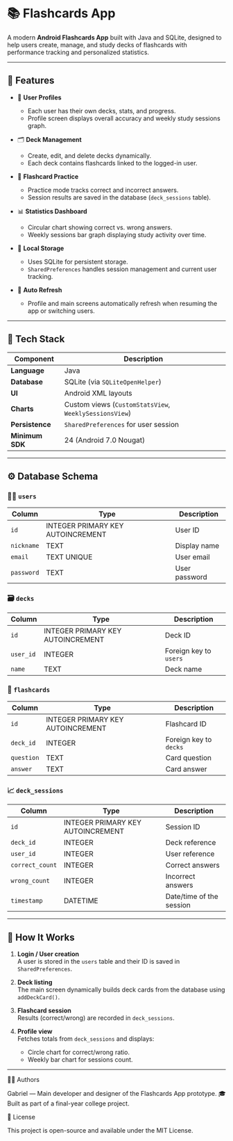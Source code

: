 # 📚 Flashcards App

A modern **Android Flashcards App** built with Java and SQLite, designed to help users create, manage, and study decks of flashcards with performance tracking and personalized statistics.

---

## 🚀 Features

- 👤 **User Profiles**
    - Each user has their own decks, stats, and progress.
    - Profile screen displays overall accuracy and weekly study sessions graph.

- 🗂️ **Deck Management**
    - Create, edit, and delete decks dynamically.
    - Each deck contains flashcards linked to the logged-in user.

- 🧠 **Flashcard Practice**
    - Practice mode tracks correct and incorrect answers.
    - Session results are saved in the database (`deck_sessions` table).

- 📊 **Statistics Dashboard**
    - Circular chart showing correct vs. wrong answers.
    - Weekly sessions bar graph displaying study activity over time.

- 💾 **Local Storage**
    - Uses SQLite for persistent storage.
    - `SharedPreferences` handles session management and current user tracking.

- 🔄 **Auto Refresh**
    - Profile and main screens automatically refresh when resuming the app or switching users.

---

## 🧩 Tech Stack

| Component | Description |
|------------|-------------|
| **Language** | Java |
| **Database** | SQLite (via `SQLiteOpenHelper`) |
| **UI** | Android XML layouts |
| **Charts** | Custom views (`CustomStatsView`, `WeeklySessionsView`) |
| **Persistence** | `SharedPreferences` for user session |
| **Minimum SDK** | 24 (Android 7.0 Nougat) |

---

## ⚙️ Database Schema

### 🧑‍💻 `users`
| Column | Type | Description |
|--------|------|-------------|
| `id` | INTEGER PRIMARY KEY AUTOINCREMENT | User ID |
| `nickname` | TEXT | Display name |
| `email` | TEXT UNIQUE | User email |
| `password` | TEXT | User password |

### 🗃️ `decks`
| Column | Type | Description |
|--------|------|-------------|
| `id` | INTEGER PRIMARY KEY AUTOINCREMENT | Deck ID |
| `user_id` | INTEGER | Foreign key to `users` |
| `name` | TEXT | Deck name |

### 🧾 `flashcards`
| Column | Type | Description |
|--------|------|-------------|
| `id` | INTEGER PRIMARY KEY AUTOINCREMENT | Flashcard ID |
| `deck_id` | INTEGER | Foreign key to `decks` |
| `question` | TEXT | Card question |
| `answer` | TEXT | Card answer |

### 📈 `deck_sessions`
| Column | Type | Description |
|--------|------|-------------|
| `id` | INTEGER PRIMARY KEY AUTOINCREMENT | Session ID |
| `deck_id` | INTEGER | Deck reference |
| `user_id` | INTEGER | User reference |
| `correct_count` | INTEGER | Correct answers |
| `wrong_count` | INTEGER | Incorrect answers |
| `timestamp` | DATETIME | Date/time of the session |

---

## 🧭 How It Works

1. **Login / User creation**  
   A user is stored in the `users` table and their ID is saved in `SharedPreferences`.

2. **Deck listing**  
   The main screen dynamically builds deck cards from the database using `addDeckCard()`.

3. **Flashcard session**  
   Results (correct/wrong) are recorded in `deck_sessions`.

4. **Profile view**  
   Fetches totals from `deck_sessions` and displays:
    - Circle chart for correct/wrong ratio.
    - Weekly bar chart for sessions count.

---

🧑‍💻 Authors

Gabriel — Main developer and designer of the Flashcards App prototype.
🎓 Built as part of a final-year college project.

📜 License

This project is open-source and available under the MIT License.
